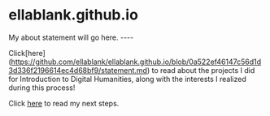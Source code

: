 # ellablank.github.io

My about statement will go here. ----

Click[here] (https://github.com/ellablank/ellablank.github.io/blob/0a522ef46147c56d1d3d336f2196614ec4d68bf9/statement.md) to read about the projects I did for Introduction to Digital Humanities, along with the interests I realized during this process!

Click [here](https://github.com/ellablank/ellablank.github.io/blob/c5219d58140f30a726bd996accc0113bb024ab6a/lookingforward.md) to read my next steps.



